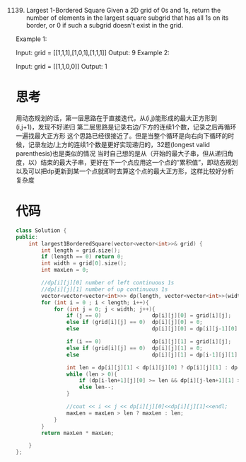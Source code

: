 1139. Largest 1-Bordered Square
Given a 2D grid of 0s and 1s, return the number of elements in the largest square subgrid that has all 1s on its border, or 0 if such a subgrid doesn't exist in the grid.

Example 1:

Input: grid = [[1,1,1],[1,0,1],[1,1,1]]
Output: 9
Example 2:

Input: grid = [[1,1,0,0]]
Output: 1

# 思考
用动态规划的话，第一层思路在于直接迭代，从(i,j)能形成的最大正方形到(i,j+1)，发现不好递归
第二层思路是记录右边/下方的连续1个数，记录之后再循环一遍找最大正方形
这个思路已经很接近了。但是当整个循环是向右向下循环的时候，记录左边/上方的连续1个数是更好实现递归的，32题(longest valid parenthesis)也是类似的情况
当时自己想的是从（开始的最大子串，但从递归角度，以）结束的最大子串，更好在下一个点应用这一个点的“累积值”，即动态规划
以及可以把dp更新到某一个点就即时去算这个点的最大正方形，这样比较好分析复杂度

# 代码
```c++
class Solution {
public:
    int largest1BorderedSquare(vector<vector<int>>& grid) {
        int length = grid.size();
        if (length == 0) return 0;
        int width = grid[0].size(); 
        int maxLen = 0;

        //dp[i][j][0] number of left continuous 1s
        //dp[i][j][1] number of up continuous 1s
        vector<vector<vector<int>>> dp(length, vector<vector<int>>(width, vector<int>(2, 0))); //2 zero initiated
        for (int i = 0 ; i < length; i++){
            for (int j = 0; j < width; j++){
                if (j == 0)                dp[i][j][0] = grid[i][j];
                else if (grid[i][j] == 0)  dp[i][j][0] = 0;
                else                       dp[i][j][0] = dp[i][j-1][0] + 1;

                if (i == 0)                dp[i][j][1] = grid[i][j];
                else if (grid[i][j] == 0)  dp[i][j][1] = 0;
                else                       dp[i][j][1] = dp[i-1][j][1] + 1;

                int len = dp[i][j][1] < dp[i][j][0] ? dp[i][j][1] : dp[i][j][0]; // min of its left / up continuous 1s
                while (len > 0){
                    if (dp[i-len+1][j][0] >= len && dp[i][j-len+1][1] >= len) break;
                    else len--;
                }

                //cout << i << j << dp[i][j][0]<<dp[i][j][1]<<endl;
                maxLen = maxLen > len ? maxLen : len;
            }
        }  
        return maxLen * maxLen;

    }
};
```